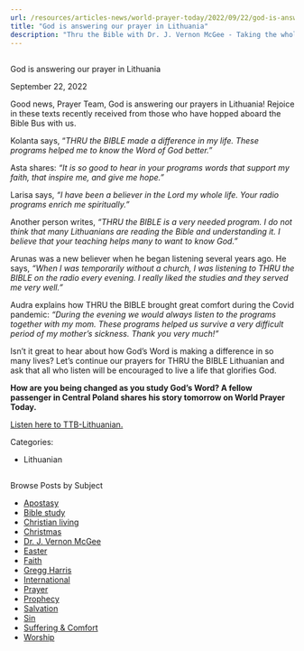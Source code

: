 ```yaml
---
url: /resources/articles-news/world-prayer-today/2022/09/22/god-is-answering-our-prayer-in-lithuania
title: "God is answering our prayer in Lithuania"
description: "Thru the Bible with Dr. J. Vernon McGee - Taking the whole Word to the whole world"
---
```







## 
 God is answering our prayer in Lithuania


September 22, 2022
![]()




Good news, Prayer Team, God is answering our prayers in Lithuania! Rejoice in these texts recently received from those who have hopped aboard the Bible Bus with us. 

Kolanta says, “*THRU the BIBLE made a difference in my life. These programs helped me to know the Word of God better.”*

Asta shares: *“It is so good to hear in your programs words that support my faith, that inspire me, and give me hope.”*

Larisa says, *“I have been a believer in the Lord my whole life. Your radio programs enrich me spiritually.”*

Another person writes, *“THRU the BIBLE is a very needed program. I do not think that many Lithuanians are reading the Bible and understanding it. I believe that your teaching helps many to want to know God.”* 

Arunas was a new believer when he began listening several years ago. He says, *“When I was temporarily without a church, I was listening to THRU the BIBLE on the radio every evening. I really liked the studies and they served me very well.”*

Audra explains how THRU the BIBLE brought great comfort during the Covid pandemic: *“During the evening we would always listen to the programs together with my mom. These programs helped us survive a very difficult period of my mother’s sickness. Thank you very much!”*

Isn’t it great to hear about how God’s Word is making a difference in so many lives? Let’s continue our prayers for THRU the BIBLE Lithuanian and ask that all who listen will be encouraged to live a life that glorifies God.

**How are you being changed as you study God’s Word? A fellow passenger in Central Poland shares his story tomorrow on World Prayer Today.**

[Listen here to TTB-Lithuanian.](https://ttb.twr.org/home/day,0424/language,LIT)



Categories: 


* Lithuanian









## 
 Browse Posts by Subject


* [Apostasy](/resources/articles-news/-in-tags/tags/Apostasy)
* [Bible study](/resources/articles-news/-in-tags/tags/Bible-study)
* [Christian living](/resources/articles-news/-in-tags/tags/Christian-living)
* [Christmas](/resources/articles-news/-in-tags/tags/Christmas)
* [Dr. J. Vernon McGee](/resources/articles-news/-in-tags/tags/Dr-J-Vernon-McGee)
* [Easter](/resources/articles-news/-in-tags/tags/easter)
* [Faith](/resources/articles-news/-in-tags/tags/Faith)
* [Gregg Harris](/resources/articles-news/-in-tags/tags/Gregg-Harris)
* [International](/resources/articles-news/-in-tags/tags/International)
* [Prayer](/resources/articles-news/-in-tags/tags/prayer)
* [Prophecy](/resources/articles-news/-in-tags/tags/Prophecy)
* [Salvation](/resources/articles-news/-in-tags/tags/Salvation)
* [Sin](/resources/articles-news/-in-tags/tags/sin)
* [Suffering & Comfort](/resources/articles-news/-in-tags/tags/Suffering-Comfort)
* [Worship](/resources/articles-news/-in-tags/tags/worship)






